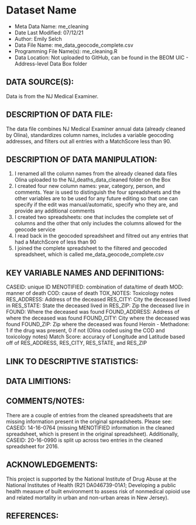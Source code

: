 
# Dataset Name # 

- Meta Data Name: me_cleaning
- Date Last Modified: 07/12/21
- Author: Emily Selch
- Data File Name: me_data_geocode_complete.csv 
- Programming File Name(s): me_cleaning.R
- Data Location: Not uploaded to GitHub, can be found in the BEOM UIC - Address-level Data Box folder

## DATA SOURCE(S):
Data is from the NJ Medical Examiner. 

## DESCRIPTION OF DATA FILE: 
The data file combines NJ Medical Examiner annual data (already cleaned by Olina), standardizes column names, includes a variable geocoding addresses, and filters out all entries with a MatchScore less than 90.  

## DESCRIPTION OF DATA MANIPULATION:
1. I renamed all the column names from the already cleaned data files Olina uploaded to the NJ_deaths_data_cleaned folder on the Box
2. I created four new column names: year, category, person, and comments. Year is used to distinguish the four spreadsheets and the other variables are to be used for any future editing so that one can specify if the edit was manual/automatic, specify who they are, and provide any additional comments
3. I created two spreadsheets: one that includes the complete set of columns and the other that only includes the columns allowed for the geocode service
4. I read back in the geocoded spreadsheet and filtred out any entries that had a MatchScore of less than 90
5. I joined the complete spreadsheet to the filtered and geocoded spreadsheet, which is called me_data_geocode_complete.csv

## KEY VARIABLE NAMES AND DEFINITIONS:
CASEID: unique ID
MENOTIFIED: combination of data/time of death
MOD: manner of death
COD: cause of death
TOX_NOTES: Toxicology notes
RES_ADDRESS: Address of the deceased
RES_CITY: City the deceased lived in
RES_STATE: State the deceased lived in
RES_ZIP: Zip the deceased live in
FOUND: Where the deceased was found
FOUND_ADDRESS: Address of where the deceased was found
FOUND_CITY: City where the deceased was found
FOUND_ZIP: Zip where the deceased was found
Heroin - Methadone: 1 if the drug was present, 0 if not (Olina coded using the COD and toxicology notes)
Match Score: accuracy of Longitude and Latitude based off of RES_ADDRESS, RES_CITY, RES_STATE, and RES_ZIP

## LINK TO DESCRIPTIVE STATISTICS:

## DATA LIMITIONS: 

## COMMENTS/NOTES:  
There are a couple of entries from the cleaned spreadsheets that are missing information present in the original spreadsheets. Please see: CASEID: 14-16-0764 (missing MENOTIFIED information in the cleaned spreadsheet, which is present in the original spreadsheet). 
Additionally, CASEID: 20-16-0990 is split up across two entries in the cleaned spreadsheet for 2016. 
 
## ACKNOWLEDGEMENTS:  
This project is supported by the National Institute of Drug Abuse at the National Institutes of Health (R21 DA046739-01A1; Developing a public health measure of built environment to assess risk of nonmedical opioid use and related mortality in urban and non-urban areas in New Jersey). 

## REFERENCES:

